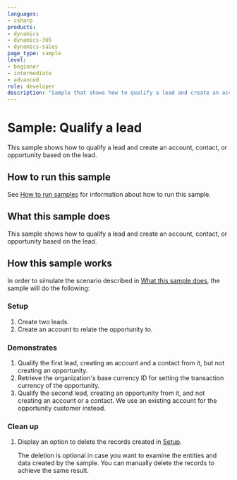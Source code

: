```yaml
---
languages:
- csharp
products:
- dynamics
- dynamics-365
- dynamics-sales
page_type: sample
level: 
- beginner
- intermediate
- advanced
role: developer
description: "Sample that shows how to qualify a lead and create an account, contact, or opportunity based on the lead in Dynamics 365 Sales."
---
```


# Sample: Qualify a lead

This sample shows how to qualify a lead and create an account, contact, or opportunity based on the lead.

## How to run this sample

See [How to run samples](https://github.com/microsoft/Dynamics365-Apps-Samples/blob/master/sales/README.md) for information about how to run this sample.

## What this sample does

This sample shows how to qualify a lead and create an account, contact, or opportunity based on the lead.

## How this sample works

In order to simulate the scenario described in [What this sample does](#what-this-sample-does), the sample will do the following:

### Setup

1. Create two leads.
2. Create an account to relate the opportunity to.

### Demonstrates

1. Qualify the first lead, creating an account and a contact from it, but not creating an opportunity.
2. Retrieve the organization's base currency ID for setting the transaction currency of the opportunity.
3. Qualify the second lead, creating an opportunity from it, and not creating an account or a contact. We use an existing account for the opportunity customer instead.

### Clean up

1. Display an option to delete the records created in [Setup](#setup).

    The deletion is optional in case you want to examine the entities and data created by the sample. You can manually delete the records to achieve the same result.